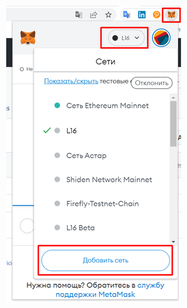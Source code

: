 ![logo](https://github.com/ShchegolevYA/Tutorial_Testnents-Nodes/blob/main/LUKSO/L16/png/Screenshot_1.png)
